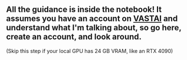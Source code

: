 ## All the guidance is inside the notebook! It assumes you have an account on [VASTAI](https://cloud.vast.ai/?ref_id=114855) and understand what I'm talking about, so go here, create an account, and look around.
(Skip this step if your local GPU has 24 GB VRAM, like an RTX 4090)
